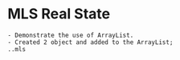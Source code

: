 # MLS Real State
	- Demonstrate the use of ArrayList.
	- Created 2 object and added to the ArrayList;
	..mls